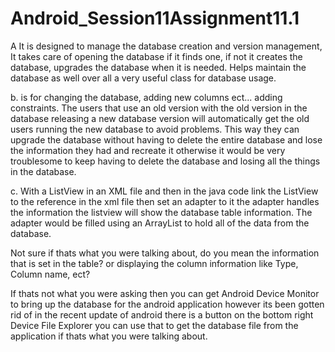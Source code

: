 # Android_Session11Assignment11.1


A It is designed to manage the database creation and version management, It takes care of opening the database if it finds one, if not it creates the database, upgrades the database when it is needed. Helps maintain the database as well over all a very useful class for database usage.


b. is for changing the database, adding new columns ect... adding constraints. The users that use an old version with the old version in the database releasing a new database version will automatically get the old users running the new database to avoid problems. This way they can upgrade the database without having to delete the entire database and lose the information they had and recreate it otherwise it would be very troublesome to keep having to delete the database and losing all the things in the database.


c. With a ListView in an XML file and then in the java code link the ListView to the reference in the xml file then set an adapter to it the adapter handles the information the listview will show the database table information. The adapter would be filled using an ArrayList to hold all of the data from the database.

Not sure if thats what you were talking about, do you mean the information that is set in the table? or displaying the column information like Type, Column name, ect?

If thats not what you were asking then you can get Android Device Monitor to bring up the database for the android application however its been gotten rid of in the recent update of android there is a button on the bottom right Device File Explorer you can use that to get the database file from the application if thats what you were talking about.
